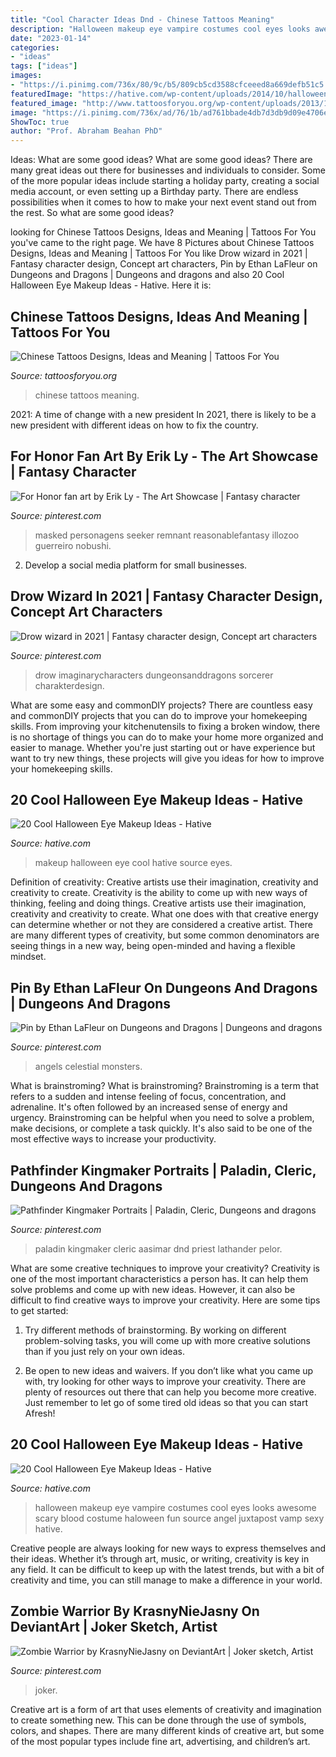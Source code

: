 ```yaml
---
title: "Cool Character Ideas Dnd - Chinese Tattoos Meaning"
description: "Halloween makeup eye vampire costumes cool eyes looks awesome scary blood costume haloween fun source angel juxtapost vamp sexy hative"
date: "2023-01-14"
categories:
- "ideas"
tags: ["ideas"]
images:
- "https://i.pinimg.com/736x/80/9c/b5/809cb5cd3588cfceeed8a669defb51c5.jpg"
featuredImage: "https://hative.com/wp-content/uploads/2014/10/halloween-eye-makeup/18-halloween-eye-makeup-ideas.jpg"
featured_image: "http://www.tattoosforyou.org/wp-content/uploads/2013/10/Chinese-Tattoos-768x1024.jpg"
image: "https://i.pinimg.com/736x/ad/76/1b/ad761bbade4db7d3db9d09e4706e4ba3.jpg"
ShowToc: true
author: "Prof. Abraham Beahan PhD"
---
```



Ideas: What are some good ideas?
What are some good ideas?
There are many great ideas out there for businesses and individuals to consider. Some of the more popular ideas include starting a holiday party, creating a social media account, or even setting up a Birthday party. There are endless possibilities when it comes to how to make your next event stand out from the rest. So what are some good ideas?

	

		
looking for Chinese Tattoos Designs, Ideas and Meaning | Tattoos For You you've came to the right page. We have 8 Pictures about Chinese Tattoos Designs, Ideas and Meaning | Tattoos For You like Drow wizard in 2021 | Fantasy character design, Concept art characters, Pin by Ethan LaFleur on Dungeons and Dragons | Dungeons and dragons and also 20 Cool Halloween Eye Makeup Ideas - Hative. Here it is:
		
    
## Chinese Tattoos Designs, Ideas And Meaning | Tattoos For You

<img loading=lazy src="http://www.tattoosforyou.org/wp-content/uploads/2013/10/Chinese-Tattoos-768x1024.jpg" onerror="this.onerror=null;this.src='https://tse2.mm.bing.net/th?id=OIP.LolMsPsFGkg0jH4AYcPu2wHaJ4&amp;pid=15.1';" alt="Chinese Tattoos Designs, Ideas and Meaning | Tattoos For You">

_Source: tattoosforyou.org_

>chinese tattoos meaning. 

	

2021: A time of change with a new president
In 2021, there is likely to be a new president with different ideas on how to fix the country.

    
## For Honor Fan Art By Erik Ly - The Art Showcase | Fantasy Character

<img loading=lazy src="https://i.pinimg.com/736x/80/9c/b5/809cb5cd3588cfceeed8a669defb51c5.jpg" onerror="this.onerror=null;this.src='https://tse2.mm.bing.net/th?id=OIP.y5Yk10oN5uItj_W4f2ayqwHaLc&amp;pid=15.1';" alt="For Honor fan art by Erik Ly - The Art Showcase | Fantasy character">

_Source: pinterest.com_

>masked personagens seeker remnant reasonablefantasy illozoo guerreiro nobushi. 

	

2. Develop a social media platform for small businesses.

    
## Drow Wizard In 2021 | Fantasy Character Design, Concept Art Characters

<img loading=lazy src="https://i.pinimg.com/736x/cc/c2/71/ccc271f6d38173aa5b110c9d41337deb.jpg" onerror="this.onerror=null;this.src='https://tse3.mm.bing.net/th?id=OIP.ZSDft48v1Eim2llDr8QfWQHaMA&amp;pid=15.1';" alt="Drow wizard in 2021 | Fantasy character design, Concept art characters">

_Source: pinterest.com_

>drow imaginarycharacters dungeonsanddragons sorcerer charakterdesign. 

	

What are some easy and commonDIY projects?
There are countless easy and commonDIY projects that you can do to improve your homekeeping skills. From improving your kitchenutensils to fixing a broken window, there is no shortage of things you can do to make your home more organized and easier to manage. Whether you're just starting out or have experience but want to try new things, these projects will give you ideas for how to improve your homekeeping skills.

    
## 20 Cool Halloween Eye Makeup Ideas - Hative

<img loading=lazy src="https://hative.com/wp-content/uploads/2014/10/halloween-eye-makeup/18-halloween-eye-makeup-ideas.jpg" onerror="this.onerror=null;this.src='https://tse3.mm.bing.net/th?id=OIP.fsrKy_37C-OHAOTX7TQhqAHaKg&amp;pid=15.1';" alt="20 Cool Halloween Eye Makeup Ideas - Hative">

_Source: hative.com_

>makeup halloween eye cool hative source eyes. 

	

Definition of creativity: Creative artists use their imagination, creativity and creativity to create.
Creativity is the ability to come up with new ways of thinking, feeling and doing things. Creative artists use their imagination, creativity and creativity to create. What one does with that creative energy can determine whether or not they are considered a creative artist. There are many different types of creativity, but some common denominators are seeing things in a new way, being open-minded and having a flexible mindset.

    
## Pin By Ethan LaFleur On Dungeons And Dragons | Dungeons And Dragons

<img loading=lazy src="https://i.pinimg.com/736x/20/5c/dc/205cdc676766860bf492a477655f4b98.jpg" onerror="this.onerror=null;this.src='https://tse3.mm.bing.net/th?id=OIP.T7AUsJzJzMx6Q2UKMFX61QHaNK&amp;pid=15.1';" alt="Pin by Ethan LaFleur on Dungeons and Dragons | Dungeons and dragons">

_Source: pinterest.com_

>angels celestial monsters. 

	

What is brainstroming?
What is brainstroming? Brainstroming is a term that refers to a sudden and intense feeling of focus, concentration, and adrenaline. It's often followed by an increased sense of energy and urgency. Brainstroming can be helpful when you need to solve a problem, make decisions, or complete a task quickly. It's also said to be one of the most effective ways to increase your productivity.

    
## Pathfinder Kingmaker Portraits | Paladin, Cleric, Dungeons And Dragons

<img loading=lazy src="https://i.pinimg.com/736x/ad/76/1b/ad761bbade4db7d3db9d09e4706e4ba3.jpg" onerror="this.onerror=null;this.src='https://tse1.mm.bing.net/th?id=OIP.1NDV1mb3EN6bQ_lKOJrrJgHaK9&amp;pid=15.1';" alt="Pathfinder Kingmaker Portraits | Paladin, Cleric, Dungeons and dragons">

_Source: pinterest.com_

>paladin kingmaker cleric aasimar dnd priest lathander pelor. 

	

What are some creative techniques to improve your creativity?
Creativity is one of the most important characteristics a person has. It can help them solve problems and come up with new ideas. However, it can also be difficult to find creative ways to improve your creativity. Here are some tips to get started: 
1. Try different methods of brainstorming. By working on different problem-solving tasks, you will come up with more creative solutions than if you just rely on your own ideas.

2. Be open to new ideas and waivers. If you don’t like what you came up with, try looking for other ways to improve your creativity. There are plenty of resources out there that can help you become more creative. Just remember to let go of some tired old ideas so that you can start Afresh!

    
## 20 Cool Halloween Eye Makeup Ideas - Hative

<img loading=lazy src="https://hative.com/wp-content/uploads/2014/10/halloween-eye-makeup/16-halloween-eye-makeup-ideas.jpg" onerror="this.onerror=null;this.src='https://tse3.mm.bing.net/th?id=OIP.SxFLSzpd_sHRPPWoGSAxJwHaNV&amp;pid=15.1';" alt="20 Cool Halloween Eye Makeup Ideas - Hative">

_Source: hative.com_

>halloween makeup eye vampire costumes cool eyes looks awesome scary blood costume haloween fun source angel juxtapost vamp sexy hative. 

	

Creative people are always looking for new ways to express themselves and their ideas. Whether it’s through art, music, or writing, creativity is key in any field. It can be difficult to keep up with the latest trends, but with a bit of creativity and time, you can still manage to make a difference in your world.

    
## Zombie Warrior By KrasnyNieJasny On DeviantArt | Joker Sketch, Artist

<img loading=lazy src="https://i.pinimg.com/736x/ea/49/53/ea4953e950320d93a34b1fe603b4ea6c.jpg" onerror="this.onerror=null;this.src='https://tse2.mm.bing.net/th?id=OIP.VDkXt9puf1Wh057UFgg2VQHaKr&amp;pid=15.1';" alt="Zombie Warrior by KrasnyNieJasny on DeviantArt | Joker sketch, Artist">

_Source: pinterest.com_

>joker. 

	

Creative art is a form of art that uses elements of creativity and imagination to create something new. This can be done through the use of symbols, colors, and shapes. There are many different kinds of creative art, but some of the most popular types include fine art, advertising, and children’s art.

